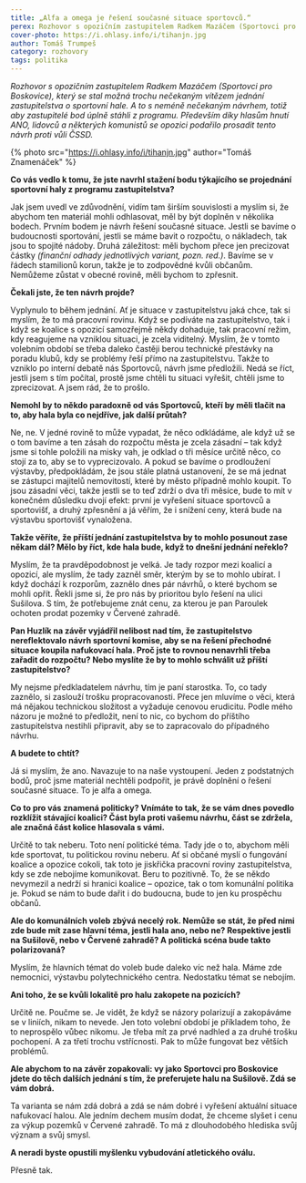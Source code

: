 ```yaml
---
title: „Alfa a omega je řešení současné situace sportovců.“
perex: Rozhovor s opozičním zastupitelem Radkem Mazáčem (Sportovci pro Boskovice), který se stal možná trochu nečekaným vítězem jednání zastupitelstva o sportovní hale.
cover-photo: https://i.ohlasy.info/i/tihanjn.jpg
author: Tomáš Trumpeš
category: rozhovory
tags: politika
---
```


*Rozhovor s opozičním zastupitelem Radkem Mazáčem (Sportovci pro Boskovice), který se stal možná trochu nečekaným vítězem jednání zastupitelstva o sportovní hale. A to s neméně nečekaným návrhem, totiž aby zastupitelé bod úplně stáhli z programu. Především díky hlasům hnutí ANO, lidovců a některých komunistů se opozici podařilo prosadit tento návrh proti vůli ČSSD.*

{% photo src="https://i.ohlasy.info/i/tihanjn.jpg" author="Tomáš Znamenáček" %}

**Co vás vedlo k tomu, že jste navrhl stažení bodu týkajícího se projednání sportovní haly z programu zastupitelstva?**

Jak jsem uvedl ve zdůvodnění, vidím tam širším souvislosti a myslím si, že abychom ten materiál mohli odhlasovat, měl by být doplněn v několika bodech. Prvním bodem je návrh řešení současné situace. Jestli se bavíme o budoucnosti sportování, jestli se máme bavit o rozpočtu, o nákladech, tak jsou to spojité nádoby. Druhá záležitost: měli bychom přece jen precizovat částky *(finanční odhady jednotlivých variant, pozn. red.)*. Bavíme se v řádech stamilionů korun, takže je to zodpovědné kvůli občanům. Nemůžeme zůstat v obecné rovině, měli bychom to zpřesnit.

**Čekali jste, že ten návrh projde?**

Vyplynulo to během jednání. Ať je situace v zastupitelstvu jaká chce, tak si myslím, že to má pracovní rovinu. Když se podíváte na zastupitelstvo, tak i když se koalice s opozicí samozřejmě někdy dohaduje, tak pracovní režim, kdy reagujeme na vzniklou situaci, je zcela viditelný. Myslím, že v tomto volebním období se třeba daleko častěji berou technické přestávky na poradu klubů, kdy se problémy řeší přímo na zastupitelstvu. Takže to vzniklo po interní debatě nás Sportovců, návrh jsme předložili. Nedá se říct, jestli jsem s tím počítal, prostě jsme chtěli tu situaci vyřešit, chtěli jsme to zprecizovat. A jsem rád, že to prošlo.

**Nemohl by to někdo paradoxně od vás Sportovců, kteří by měli tlačit na to, aby hala byla co nejdříve, jak další průtah?**

Ne, ne. V jedné rovině to může vypadat, že něco odkládáme, ale když už se o tom bavíme a ten zásah do rozpočtu města je zcela zásadní – tak když jsme si tohle položili na misky vah, je odklad o tři měsíce určitě něco, co stojí za to, aby se to vyprecizovalo. A pokud se bavíme o prodloužení výstavby, předpokládám, že jsou stále platná ustanovení, že se má jednat se zástupci majitelů nemovitostí, které by město případně mohlo koupit. To jsou zásadní věci, takže jestli se to teď zdrží o dva tři měsíce, bude to mít v konečném důsledku dvojí efekt: první je vyřešení situace sportovců a sportovišť, a druhý zpřesnění a já věřím, že i snížení ceny, která bude na výstavbu sportovišť vynaložena.

**Takže věříte, že příští jednání zastupitelstva by to mohlo posunout zase někam dál? Mělo by říct, kde hala bude, když to dnešní jednání neřeklo?**

Myslím, že ta pravděpodobnost je velká. Je tady rozpor mezi koalicí a opozicí, ale myslím, že tady zazněl směr, kterým by se to mohlo ubírat. I když dochází k rozporům, zaznělo dnes pár návrhů, o které bychom se mohli opřít. Řekli jsme si, že pro nás by prioritou bylo řešení na ulici Sušilova. S tím, že potřebujeme znát cenu, za kterou je pan Paroulek ochoten prodat pozemky v Červené zahradě.

**Pan Huzlík na závěr vyjádřil nelibost nad tím, že zastupitelstvo nereflektovalo návrh sportovní komise, aby se na řešení přechodné situace koupila nafukovací hala. Proč jste to rovnou nenavrhli třeba zařadit do rozpočtu? Nebo myslíte že by to mohlo schválit už příští zastupitelstvo?**

My nejsme předkladatelem návrhu, tím je paní starostka. To, co tady zaznělo, si zaslouží trošku propracovanosti. Přece jen mluvíme o věci, která má nějakou technickou složitost a vyžaduje cenovou erudicitu. Podle mého názoru je možné to předložit, není to nic, co bychom do příštího zastupitelstva nestihli připravit, aby se to zapracovalo do případného návrhu.

**A budete to chtít?**

Já si myslím, že ano. Navazuje to na naše vystoupení. Jeden z podstatných bodů, proč jsme materiál nechtěli podpořit, je právě doplnění o řešení současné situace. To je alfa a omega.

**Co to pro vás znamená politicky? Vnímáte to tak, že se vám dnes povedlo rozklížit stávající koalici? Část byla proti vašemu návrhu, část se zdržela, ale značná část kolice hlasovala s vámi.**

Určitě to tak neberu. Toto není politické téma. Tady jde o to, abychom měli kde sportovat, tu politickou rovinu neberu. Ať si občané myslí o fungování koalice a opozice cokoli, tak toto je jiskřička pracovní roviny zastupitelstva, kdy se zde nebojíme komunikovat. Beru to pozitivně. To, že se někdo nevymezil a nedrží si hranici koalice – opozice, tak o tom komunální politika je. Pokud se nám to bude dařit i do budoucna, bude to jen ku prospěchu občanů.

**Ale do komunálních voleb zbývá necelý rok. Nemůže se stát, že před nimi zde bude mít zase hlavní téma, jestli hala ano, nebo ne? Respektive jestli na Sušilově, nebo v Červené zahradě? A politická scéna bude takto polarizovaná?**

Myslím, že hlavních témat do voleb bude daleko víc než hala. Máme zde nemocnici, výstavbu polytechnického centra. Nedostatku témat se nebojím.

**Ani toho, že se kvůli lokalitě pro halu zakopete na pozicích?**

Určitě ne. Poučme se. Je vidět, že když se názory polarizují a zakopáváme se v liniích, nikam to nevede. Jen toto volební období je příkladem toho, že to neprospělo vůbec nikomu. Je třeba mít za prvé nadhled a za druhé trošku pochopení. A za třetí trochu vstřícnosti. Pak to může fungovat bez větších problémů.

**Ale abychom to na závěr zopakovali: vy jako Sportovci pro Boskovice jdete do těch dalších jednání s tím, že preferujete halu na Sušilově. Zdá se vám dobrá.**

Ta varianta se nám zdá dobrá a zdá se nám dobré i vyřešení aktuální situace nafukovací halou. Ale jedním dechem musím dodat, že chceme slyšet i cenu za výkup pozemků v Červené zahradě. To má z dlouhodobého hlediska svůj význam a svůj smysl.

**A neradi byste opustili myšlenku vybudování atletického oválu.**

Přesně tak.
